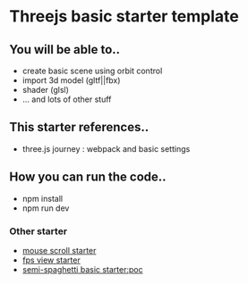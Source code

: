 # Threejs basic starter template

## You will be able to..
- create basic scene using orbit control
- import 3d model (gltf||fbx)
- shader (glsl)
- ... and lots of other stuff

## This starter references..
- three.js journey : webpack and basic settings

## How you can run the code..
- npm install
- npm run dev

### Other starter
- [mouse scroll starter](https://github.com/mirinteractive/threejs-templete-mousewheel.git)
- [fps view starter](https://github.com/mirinteractive/threejs-templete-keydown.git)
- [semi-spaghetti basic starter:poc](https://github.com/mirinteractive/threejs-template-poc.git)
